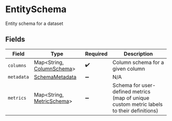 # EntitySchema

Entity schema for a dataset


## Fields

| Field                                                                                     | Type                                                                                      | Required                                                                                  | Description                                                                               |
| ----------------------------------------------------------------------------------------- | ----------------------------------------------------------------------------------------- | ----------------------------------------------------------------------------------------- | ----------------------------------------------------------------------------------------- |
| `columns`                                                                                 | Map<String, [ColumnSchema](../../models/shared/ColumnSchema.md)>                          | :heavy_check_mark:                                                                        | Column schema for a given column                                                          |
| `metadata`                                                                                | [SchemaMetadata](../../models/shared/SchemaMetadata.md)                                   | :heavy_minus_sign:                                                                        | N/A                                                                                       |
| `metrics`                                                                                 | Map<String, [MetricSchema](../../models/shared/MetricSchema.md)>                          | :heavy_minus_sign:                                                                        | Schema for user-defined metrics (map of unique custom metric labels to their definitions) |